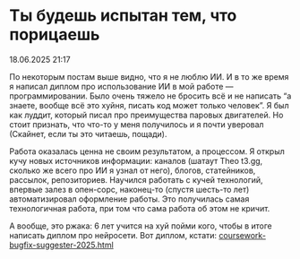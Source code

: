 # Ты будешь испытан тем, что порицаешь

<div class="article-publication-date">
    <time datetime="2025-06-18 21:17">18.06.2025 21:17</time>
</div>

По некоторым постам выше видно, что я не люблю ИИ. И в то же время я написал диплом про использование ИИ в мой работе — программировании. Было очень тяжело не бросить всё и не написать “а знаете, вообще всё это хуйня, писать код может только человек”. Я был как луддит, который писал про преимущества паровых двигателей. Но стоит признать, что что-то у меня получилось и я почти уверовал (Скайнет, если ты это читаешь, пощади).

Работа оказалась ценна не своим результатом, а процессом. Я открыл кучу новых источников информации: каналов (шатаут Theo t3.gg, сколько же всего про ИИ я узнал от него), блогов, статейников, рассылок, репозиториев. Научился работать с кучей технологий, впервые залез в опен-сорс, наконец-то (спустя шесть-то лет) автоматизировал оформление работы. Это получилась самая технологичная работа, при том что сама работа об этом не кричит.

А вообще, это ржака: 6 лет учится на хуй пойми кого, чтобы в итоге написать диплом про нейросети. Вот диплом, кстати: [coursework-bugfix-suggester-2025.html](./coursework-bugfix-suggester-2025.html)